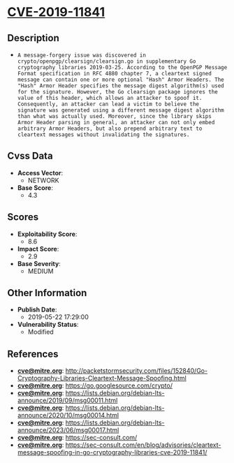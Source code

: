 
# [CVE-2019-11841](http://packetstormsecurity.com/files/152840/Go-Cryptography-Libraries-Cleartext-Message-Spoofing.html)

## Description

- `A message-forgery issue was discovered in crypto/openpgp/clearsign/clearsign.go in supplementary Go cryptography libraries 2019-03-25. According to the OpenPGP Message Format specification in RFC 4880 chapter 7, a cleartext signed message can contain one or more optional "Hash" Armor Headers. The "Hash" Armor Header specifies the message digest algorithm(s) used for the signature. However, the Go clearsign package ignores the value of this header, which allows an attacker to spoof it. Consequently, an attacker can lead a victim to believe the signature was generated using a different message digest algorithm than what was actually used. Moreover, since the library skips Armor Header parsing in general, an attacker can not only embed arbitrary Armor Headers, but also prepend arbitrary text to cleartext messages without invalidating the signatures.`

## Cvss Data

- **Access Vector**:
  - NETWORK
- **Base Score**:
  - 4.3

## Scores

- **Exploitability Score**:
  - 8.6
- **Impact Score**:
  - 2.9
- **Base Severity**:
  - MEDIUM

## Other Information

- **Publish Date**:
  - 2019-05-22 17:29:00
- **Vulnerability Status**:
  - Modified

## References

- **cve@mitre.org**: http://packetstormsecurity.com/files/152840/Go-Cryptography-Libraries-Cleartext-Message-Spoofing.html
- **cve@mitre.org**: https://go.googlesource.com/crypto/
- **cve@mitre.org**: https://lists.debian.org/debian-lts-announce/2019/09/msg00011.html
- **cve@mitre.org**: https://lists.debian.org/debian-lts-announce/2020/10/msg00014.html
- **cve@mitre.org**: https://lists.debian.org/debian-lts-announce/2023/06/msg00017.html
- **cve@mitre.org**: https://sec-consult.com/
- **cve@mitre.org**: https://sec-consult.com/en/blog/advisories/cleartext-message-spoofing-in-go-cryptography-libraries-cve-2019-11841/
